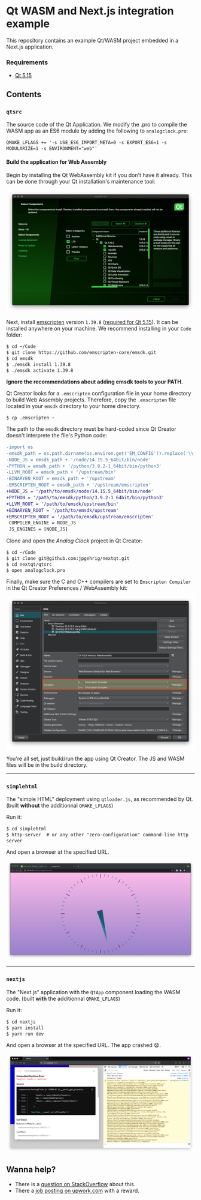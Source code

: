 Qt WASM and Next.js integration example
=======================================

This repository contains an example Qt/WASM project embedded in a Next.js application.

### Requirements

* [Qt 5.15](https://www.qt.io/)

Contents
--------

###  `qtsrc`

The source code of the Qt Application. We modify the .pro to compile the WASM app as an ES6 module by adding the following to `analogclock.pro`:

```
QMAKE_LFLAGS += '-s USE_ES6_IMPORT_META=0 -s EXPORT_ES6=1 -s MODULARIZE=1 -s ENVIRONMENT="web"'
```

#### Build the application for Web Assembly

Begin by installing the Qt WebAssembly kit if you don't have it already. This can be done through your Qt installation's maintenance tool:

![Qt Maintenance Tool](doc/qt-maintenance-wasm.png)

Next, install [emscripten](https://emscripten.org) version `1.39.8` ([required for Qt 5.15](https://doc.qt.io/qt-5/wasm.html)). It can be installed anywhere on your machine. We recommend installing in your `Code` folder:

    $ cd ~/Code
    $ git clone https://github.com/emscripten-core/emsdk.git
    $ cd emsdk
    $ ./emsdk install 1.39.8
    $ ./emsdk activate 1.39.8


**Ignore the recommendations about adding emsdk tools to your PATH.**

Qt Creator looks for a `.emscripten` configuration file in your home directory to build Web Assembly projects. Therefore, copy the `.emscripten` file located in your `emsdk` directory to your home directory.

    $ cp .emscripten ~

The path to the `emsdk` directory must be hard-coded since Qt Creator doesn't interprete the file's Python code:

```diff
-import os
-emsdk_path = os.path.dirname(os.environ.get('EM_CONFIG')).replace('\\', '/')
-NODE_JS = emsdk_path + '/node/14.15.5_64bit/bin/node'
-PYTHON = emsdk_path + '/python/3.9.2-1_64bit/bin/python3'
-LLVM_ROOT = emsdk_path + '/upstream/bin'
-BINARYEN_ROOT = emsdk_path + '/upstream'
-EMSCRIPTEN_ROOT = emsdk_path + '/upstream/emscripten'
+NODE_JS = '/path/to/emsdk/node/14.15.5_64bit/bin/node'
+PYTHON = '/path/to/emsdk/python/3.9.2-1_64bit/bin/python3'
+LLVM_ROOT = '/path/to/emsdk/upstream/bin'
+BINARYEN_ROOT = '/path/to/emsdk/upstream'
+EMSCRIPTEN_ROOT = '/path/to/emsdk/upstream/emscripten'
 COMPILER_ENGINE = NODE_JS
 JS_ENGINES = [NODE_JS]
```

Clone and open the *Analog Clock* project in Qt Creator:

    $ cd ~/Code
    $ git clone git@github.com:jpgehrig/nextqt.git
    $ cd nextqt/qtsrc
    $ open analogclock.pro

Finally, make sure the C and C++ compilers are set to `Emscripten Compiler` in the Qt Creator Preferences / WebAssembly kit:

![Qt Creator WASM KIT COMPILER](doc/qt-creator-wasm-kit-compiler.png)

You're all set, just build/run the app using Qt Creator. The JS and WASM files will be in the build directory.

---

### `simplehtml`

The "simple HTML" deployment using `qtloader.js`, as recommended by Qt. (built **without** the additionnal `QMAKE_LFLAGS`)

Run it:

    $ cd simplehtml
    $ http-server  # or any other "zero-configuration" command-line http server

And open a browser at the specified URL.

![simplehtml](doc/simplehtml.png)

---

### `nextjs`

The "Next.js" application with the `QtApp` component loading the WASM code. (built **with** the additionnal `QMAKE_LFLAGS`)


Run it:

    $ cd nextjs
    $ yarn install
    $ yarn run dev

And open a browser at the specified URL. The app crashed 😧.

![nextjs-error](doc/nextjs-error.png)


## Wanna help?

* There is a [question on StackOverflow](https://stackoverflow.com/questions/67315001/qt-web-assembly-application-and-next-js-handle-is-undefined) about this.
* There a [job posting on upwork.com](https://www.upwork.com/jobs/~0160f1d746e161c1cf) with a reward.
